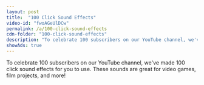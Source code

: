 ```yaml
---
layout: post
title:  "100 Click Sound Effects"
video-id: "fwoAGeUlDCw"
permalink: /a/100-click-sound-effects
cdn-folder: "100-click-sound-effects"
description: "To celebrate 100 subscribers on our YouTube channel, we've made 100 click sound effects for you to use. These sounds are great for video games, film projects, and more!"
showAds: true
---
```


To celebrate 100 subscribers on our YouTube channel, we've made 100 click sound effects for you to use. These sounds are great for video games, film projects, and more!
